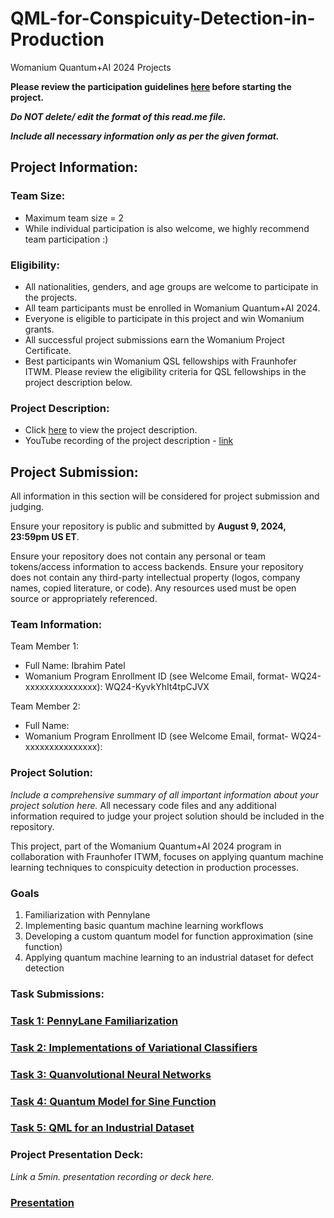 # QML-for-Conspicuity-Detection-in-Production
Womanium Quantum+AI 2024 Projects

**Please review the participation guidelines [here](https://github.com/womanium-quantum/Quantum-AI-2024) before starting the project.**

_**Do NOT delete/ edit the format of this read.me file.**_

_**Include all necessary information only as per the given format.**_

## Project Information:

### Team Size:
  - Maximum team size = 2
  - While individual participation is also welcome, we highly recommend team participation :)

### Eligibility:
  - All nationalities, genders, and age groups are welcome to participate in the projects.
  - All team participants must be enrolled in Womanium Quantum+AI 2024.
  - Everyone is eligible to participate in this project and win Womanium grants.
  - All successful project submissions earn the Womanium Project Certificate.
  - Best participants win Womanium QSL fellowships with Fraunhofer ITWM. Please review the eligibility criteria for QSL fellowships in the project description below.

### Project Description:
  - Click [here](https://drive.google.com/file/d/1AcctFeXjchtEhYzPUsHpP_b4HGlI4kq9/view?usp=sharing) to view the project description.
  - YouTube recording of the project description - [link](https://youtu.be/Ac1ihFcTRTc?si=i6AIVfQQh8ymYQYp)

## Project Submission:
All information in this section will be considered for project submission and judging.

Ensure your repository is public and submitted by **August 9, 2024, 23:59pm US ET**.

Ensure your repository does not contain any personal or team tokens/access information to access backends. Ensure your repository does not contain any third-party intellectual property (logos, company names, copied literature, or code). Any resources used must be open source or appropriately referenced.

### Team Information:
Team Member 1:
 - Full Name: Ibrahim Patel
 - Womanium Program Enrollment ID (see Welcome Email, format- WQ24-xxxxxxxxxxxxxxx): WQ24-KyvkYhIt4tpCJVX

 Team Member 2:
 - Full Name: 
 - Womanium Program Enrollment ID (see Welcome Email, format- WQ24-xxxxxxxxxxxxxxx):

### Project Solution:
_Include a comprehensive summary of all important information about your project solution here._
All necessary code files and any additional information required to judge your project solution should be included in the repository. 

This project, part of the Womanium Quantum+AI 2024 program in collaboration with Fraunhofer ITWM, focuses on applying quantum machine learning techniques to conspicuity detection in production processes.

### Goals

1. Familiarization with Pennylane
2. Implementing basic quantum machine learning workflows
3. Developing a custom quantum model for function approximation (sine function)
4. Applying quantum machine learning to an industrial dataset for defect detection

### Task Submissions:
### [Task 1: PennyLane Familiarization](https://github.com/IIPatel/QML-for-Conspicuity-Detection-in-Production/blob/main/Task_1.ipynb)
### [Task 2: Implementations of Variational Classifiers](https://github.com/IIPatel/QML-for-Conspicuity-Detection-in-Production/blob/main/Task_2.ipynb)
### [Task 3: Quanvolutional Neural Networks](https://github.com/IIPatel/QML-for-Conspicuity-Detection-in-Production/blob/main/Task_3.ipynb)
### [Task 4: Quantum Model for Sine Function](https://github.com/IIPatel/QML-for-Conspicuity-Detection-in-Production/blob/main/Task_4.ipynb)
### [Task 5: QML for an Industrial Dataset](https://github.com/IIPatel/QML-for-Conspicuity-Detection-in-Production/blob/main/Task_5.ipynb)
   
### Project Presentation Deck:
_Link a 5min. presentation recording or deck here._

### [Presentation](https://github.com/IIPatel/QML-for-Conspicuity-Detection-in-Production/blob/main/QML_Presentation_Deck.pdf)
